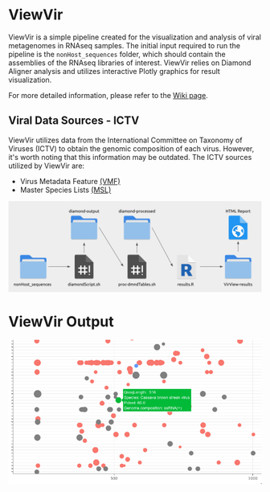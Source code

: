 # ViewVir

ViewVir is a simple pipeline created for the visualization and analysis of viral metagenomes in RNAseq samples. The initial input required to run the pipeline is the `nonHost_sequences` folder, which should contain the assemblies of the RNAseq libraries of interest. ViewVir relies on Diamond Aligner analysis and utilizes interactive Plotly graphics for result visualization.

For more detailed information, please refer to the [Wiki page](https://github.com/gabrielvpina/ViewVir/wiki).

## Viral Data Sources - ICTV
ViewVir utilizes data from the International Committee on Taxonomy of Viruses (ICTV) to obtain the genomic composition of each virus. However, it's worth noting that this information may be outdated. The ICTV sources utilized by ViewVir are:
- Virus Metadata Feature [(VMF)](https://ictv.global/vmf)
- Master Species Lists [(MSL)](https://ictv.global/msl)


![alt text](https://github.com/gabrielvpina/my_images/blob/main/viewvir-pipe.png)


# ViewVir Output

![alt text](https://github.com/gabrielvpina/my_images/blob/main/viewvir.png)


